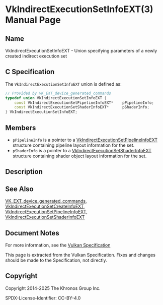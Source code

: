 # VkIndirectExecutionSetInfoEXT(3) Manual Page

## Name

VkIndirectExecutionSetInfoEXT - Union specifying parameters of a newly created indirect execution set



## [](#_c_specification)C Specification

The `VkIndirectExecutionSetInfoEXT` union is defined as:

```c++
// Provided by VK_EXT_device_generated_commands
typedef union VkIndirectExecutionSetInfoEXT {
    const VkIndirectExecutionSetPipelineInfoEXT*    pPipelineInfo;
    const VkIndirectExecutionSetShaderInfoEXT*      pShaderInfo;
} VkIndirectExecutionSetInfoEXT;
```

## [](#_members)Members

- `pPipelineInfo` is a pointer to a [VkIndirectExecutionSetPipelineInfoEXT](https://registry.khronos.org/vulkan/specs/latest/man/html/VkIndirectExecutionSetPipelineInfoEXT.html) structure containing pipeline layout information for the set.
- `pShaderInfo` is a pointer to a [VkIndirectExecutionSetShaderInfoEXT](https://registry.khronos.org/vulkan/specs/latest/man/html/VkIndirectExecutionSetShaderInfoEXT.html) structure containing shader object layout information for the set.

## [](#_description)Description

## [](#_see_also)See Also

[VK\_EXT\_device\_generated\_commands](https://registry.khronos.org/vulkan/specs/latest/man/html/VK_EXT_device_generated_commands.html), [VkIndirectExecutionSetCreateInfoEXT](https://registry.khronos.org/vulkan/specs/latest/man/html/VkIndirectExecutionSetCreateInfoEXT.html), [VkIndirectExecutionSetPipelineInfoEXT](https://registry.khronos.org/vulkan/specs/latest/man/html/VkIndirectExecutionSetPipelineInfoEXT.html), [VkIndirectExecutionSetShaderInfoEXT](https://registry.khronos.org/vulkan/specs/latest/man/html/VkIndirectExecutionSetShaderInfoEXT.html)

## [](#_document_notes)Document Notes

For more information, see the [Vulkan Specification](https://registry.khronos.org/vulkan/specs/latest/html/vkspec.html#VkIndirectExecutionSetInfoEXT)

This page is extracted from the Vulkan Specification. Fixes and changes should be made to the Specification, not directly.

## [](#_copyright)Copyright

Copyright 2014-2025 The Khronos Group Inc.

SPDX-License-Identifier: CC-BY-4.0